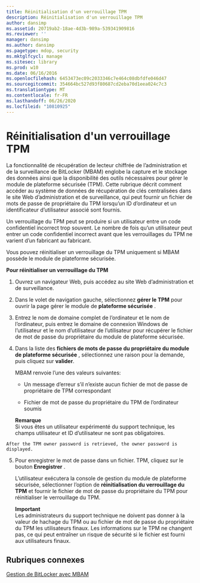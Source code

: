 ```yaml
---
title: Réinitialisation d'un verrouillage TPM
description: Réinitialisation d'un verrouillage TPM
author: dansimp
ms.assetid: 20719ab2-18ae-4d3b-989a-539341909816
ms.reviewer: ''
manager: dansimp
ms.author: dansimp
ms.pagetype: mdop, security
ms.mktglfcycl: manage
ms.sitesec: library
ms.prod: w10
ms.date: 06/16/2016
ms.openlocfilehash: 6453473ec09c2033346c7e464c08dbfdfe046d47
ms.sourcegitcommit: 354664bc527d93f80687cd2eba70d1eea024c7c3
ms.translationtype: MT
ms.contentlocale: fr-FR
ms.lasthandoff: 06/26/2020
ms.locfileid: "10810925"
---
```

# Réinitialisation d'un verrouillage TPM


La fonctionnalité de récupération de lecteur chiffrée de l’administration et de la surveillance de BitLocker (MBAM) englobe la capture et le stockage des données ainsi que la disponibilité des outils nécessaires pour gérer le module de plateforme sécurisée (TPM). Cette rubrique décrit comment accéder au système de données de récupération de clés centralisées dans le site Web d’administration et de surveillance, qui peut fournir un fichier de mots de passe de propriétaire du TPM lorsqu’un ID d’ordinateur et un identificateur d’utilisateur associé sont fournis.

Un verrouillage du TPM peut se produire si un utilisateur entre un code confidentiel incorrect trop souvent. Le nombre de fois qu’un utilisateur peut entrer un code confidentiel incorrect avant que les verrouillages du TPM ne varient d’un fabricant au fabricant.

Vous pouvez réinitialiser un verrouillage du TPM uniquement si MBAM possède le module de plateforme sécurisée.

**Pour réinitialiser un verrouillage du TPM**

1.  Ouvrez un navigateur Web, puis accédez au site Web d’administration et de surveillance.

2.  Dans le volet de navigation gauche, sélectionnez **gérer le TPM** pour ouvrir la page gérer le module de **plateforme sécurisée** .

3.  Entrez le nom de domaine complet de l’ordinateur et le nom de l’ordinateur, puis entrez le domaine de connexion Windows de l’utilisateur et le nom d’utilisateur de l’utilisateur pour récupérer le fichier de mot de passe du propriétaire du module de plateforme sécurisée.

4.  Dans la liste des **fichiers de mots de passe du propriétaire du module de plateforme sécurisée** , sélectionnez une raison pour la demande, puis cliquez sur **valider**.

    MBAM renvoie l’une des valeurs suivantes:

    -   Un message d’erreur s’il n’existe aucun fichier de mot de passe de propriétaire de TPM correspondant

    -   Fichier de mot de passe du propriétaire du TPM de l’ordinateur soumis

    **Remarque**  
    Si vous êtes un utilisateur expérimenté du support technique, les champs utilisateur et ID d’utilisateur ne sont pas obligatoires.



~~~
After the TPM owner password is retrieved, the owner password is displayed.
~~~

5. Pour enregistrer le mot de passe dans un fichier. TPM, cliquez sur le bouton **Enregistrer** .

   L’utilisateur exécutera la console de gestion du module de plateforme sécurisée, sélectionner l’option de **réinitialisation du verrouillage du TPM** et fournir le fichier de mot de passe du propriétaire du TPM pour réinitialiser le verrouillage du TPM.

   **Important**  
   Les administrateurs du support technique ne doivent pas donner à la valeur de hachage du TPM ou au fichier de mot de passe du propriétaire du TPM les utilisateurs finaux. Les informations sur le TPM ne changent pas, ce qui peut entraîner un risque de sécurité si le fichier est fourni aux utilisateurs finaux.



## Rubriques connexes


[Gestion de BitLocker avec MBAM](performing-bitlocker-management-with-mbam-mbam-2.md)









